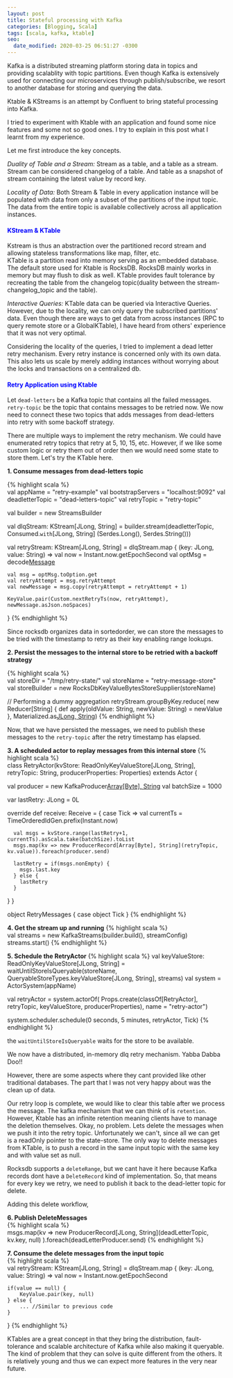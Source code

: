 ```yaml
---
layout: post
title: Stateful processing with Kafka
categories: [Blogging, Scala]
tags: [scala, kafka, ktable]
seo:
  date_modified: 2020-03-25 06:51:27 -0300
---
```



Kafka is a distributed streaming platform storing data in topics and providing scalablity with topic partitions. Even though Kafka is extensively used for connecting our microservices through publish/subscribe, we resort to another database for storing and querying the data.

Ktable & KStreams is an attempt by Confluent to bring stateful processing into Kafka.

I tried to experiment with Ktable with an application and found some nice features and some not so good ones. I try to explain in this post what I learnt from my experience.

Let me first introduce the key concepts.

*Duality of Table and a Stream:* Stream as a table, and a table as a stream.
Stream can be considered changelog of a table. And table as a snapshot of stream containing the latest value by record key.

*Locality of Data:*
Both Stream & Table in every application instance will be populated with data from only a subset of the partitions of the input topic. The data from the entire topic is available collectively across all application instances.

#### <span style="color:blue">KStream & KTable</span>
Kstream is thus an abstraction over the partitioned record stream and allowing stateless transformations like map, filter, etc.   
KTable is a partition read into memory serving as an embedded database. The default store used for Ktable is RocksDB. RocksDB mainly works in memory but may flush to disk as well. KTable provides fault tolerance by recreating the table from the changelog topic(duality between the stream-changelog_topic and the table). 

*Interactive Queries:*
KTable data can be queried via Interactive Queries. However, due to the locality, we can only query the subscribed partitions' data. Even though there are ways to get data from across instances (RPC to query remote store or a GlobalKTable), I have heard from others' experience that it was not very optimal. 

Considering the locality of the queries, I tried to implement a dead letter retry mechanism. Every retry instance is concerned only with its own data. This also lets us scale by merely adding instances without worrying about the locks and transactions on a centralized db.

#### <span style="color:blue">Retry Application using Ktable</span>
Let `dead-letters` be a Kafka topic that contains all the failed messages. `retry-topic` be the topic that contains messages to be retried now.
We now need to connect these two topics that adds messages from dead-letters into retry with some backoff strategy.

There are multiple ways to implement the retry mechanism. We could  have enumerated retry topics that retry at 5, 10, 15, etc. However, if we like some custom logic or retry them out of order then we would need some state to store them. Let's try the KTable here.

**1. Consume messages from dead-letters topic**

{% highlight scala %}  
val appName = "retry-example"
val bootstrapServers = "localhost:9092"
val deadletterTopic = "dead-letters-topic"
val retryTopic = "retry-topic"

val builder = new StreamsBuilder

val dlqStream: KStream[JLong, String] = builder.stream(deadletterTopic, Consumed.`with`[JLong, String]
    (Serdes.Long(), Serdes.String()))

val retryStream: KStream[JLong, String] = dlqStream.map {
    (key: JLong, value: String) =>
    val now = Instant.now.getEpochSecond
    val optMsg = decode[Message](value)

    val msg = optMsg.toOption.get
    val retryAttempt = msg.retryAttempt
    val newMessage = msg.copy(retryAttempt = retryAttempt + 1)

    KeyValue.pair(Custom.nextRetryTs(now, retryAttempt), newMessage.asJson.noSpaces)
}
{% endhighlight %}

Since rocksdb organizes data in sortedorder, we can store the messages to be tried with the timestamp to retry as their key enabling range lookups.

**2. Persist the messages to the internal store to be retried with a backoff strategy**

{% highlight scala %}   
val storeDir = "/tmp/retry-state/"
val storeName = "retry-message-store"
val storeBuilder = new RocksDbKeyValueBytesStoreSupplier(storeName)

// Performing a dummy aggregation
retryStream.groupByKey.reduce(
    new Reducer[String] {
        def apply(oldValue: String, newValue: String) = newValue
    },
    Materialized.as[JLong, String](storeBuilder))
{% endhighlight %}

Now, that we have persisted the messages, we need to publish these messages to the `retry-topic` after the retry timestamp has elapsed.

**3. A scheduled actor to replay messages from this internal store**
{% highlight scala %}    
class RetryActor(kvStore: ReadOnlyKeyValueStore[JLong, String], retryTopic: String, producerProperties: Properties) extends Actor {

  val producer = new KafkaProducer[Array[Byte], String](producerProperties)
  val batchSize = 1000

  var lastRetry: JLong = 0L

  override def receive: Receive = {
    case Tick =>
      val currentTs = TimeOrderedIdGen.prefix(Instant.now)

      val msgs = kvStore.range(lastRetry+1, currentTs).asScala.take(batchSize).toList
      msgs.map(kv => new ProducerRecord[Array[Byte], String](retryTopic, kv.value)).foreach(producer.send)

      lastRetry = if(msgs.nonEmpty) {
        msgs.last.key
      } else {
        lastRetry
      }
  }
}

object RetryMessages {
  case object Tick
}
{% endhighlight %}

**4. Get the stream up and running**
{% highlight scala %}  
val streams = new KafkaStreams(builder.build(), streamConfig)
streams.start()
{% endhighlight %}  

**5. Schedule the RetryActor**
{% highlight scala %}
val keyValueStore: ReadOnlyKeyValueStore[JLong, String] =
    waitUntilStoreIsQueryable(storeName, QueryableStoreTypes.keyValueStore[JLong, String], streams)
val system = ActorSystem(appName)

val retryActor = system.actorOf(
    Props.create(classOf[RetryActor], retryTopic, keyValueStore, producerProperties),
    name = "retry-actor")

system.scheduler.schedule(0 seconds, 5 minutes, retryActor, Tick)
{% endhighlight %}

the `waitUntilStoreIsQueryable` waits for the store to be available.

We now have a distributed, in-memory dlq retry mechanism. Yabba Dabba Doo!!

However, there are some aspects where they cant provided like other traditional databases. The part that I was not very happy about was the clean up of data. 

Our retry loop is complete, we would like to clear this table after we process the message. The kafka mechanism that we can think of is `retention`. However, Ktable has an infinite retention meaning clients have to manage the deletion themselves. Okay, no problem. Lets delete the messages when we push it into the retry topic. Unfortunately we can't, since all we can get is a readOnly pointer to the state-store. The only way to delete messages from KTable, is to push a record in the same input topic with the same key and with value set as null. 

Rocksdb supports a `deleteRange`, but we cant have it here because Kafka records dont have a `DeleteRecord` kind of implementation. So, that means for every key we retry, we need to publish it back to the dead-letter topic for delete.

Adding this delete workflow,

**6. Publish DeleteMessages**  
{% highlight scala %}     
msgs.map(kv => 
    new ProducerRecord[JLong, String](deadLetterTopic, kv.key, null)
).foreach(deadLetterProducer.send)
{% endhighlight %}

**7. Consume the delete messages from the input topic**  
{% highlight scala %}     
val retryStream: KStream[JLong, String] = dlqStream.map {
    (key: JLong, value: String) =>
    val now = Instant.now.getEpochSecond

    if(value == null) {
        KeyValue.pair(key, null)
    } else {
        ... //Similar to previous code
    }
}
{% endhighlight %}

KTables are a great concept in that they bring the distribution, fault-tolerance and scalable architecture of Kafka while also making it queryable. The kind of problem that they can solve is quite different from the others. It is relatively young and thus we can expect more features in the very near future.